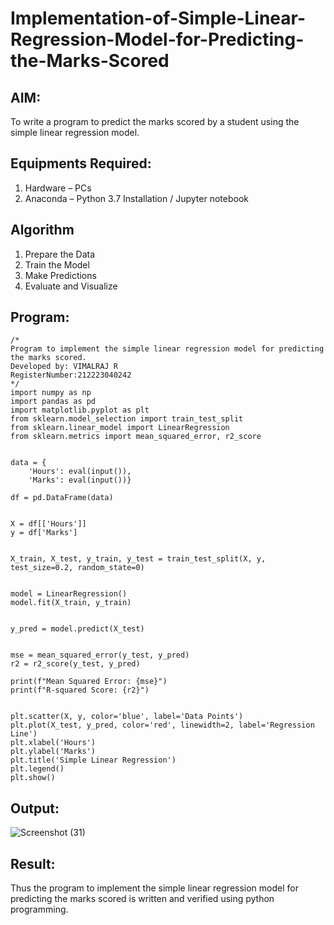 # Implementation-of-Simple-Linear-Regression-Model-for-Predicting-the-Marks-Scored

## AIM:
To write a program to predict the marks scored by a student using the simple linear regression model.

## Equipments Required:
1. Hardware – PCs
2. Anaconda – Python 3.7 Installation / Jupyter notebook

## Algorithm
1. Prepare the Data
2. Train the Model
3. Make Predictions
4. Evaluate and Visualize

## Program:
```
/*
Program to implement the simple linear regression model for predicting the marks scored.
Developed by: VIMALRAJ R
RegisterNumber:212223040242
*/
import numpy as np
import pandas as pd
import matplotlib.pyplot as plt
from sklearn.model_selection import train_test_split
from sklearn.linear_model import LinearRegression
from sklearn.metrics import mean_squared_error, r2_score


data = {
    'Hours': eval(input()),
    'Marks': eval(input())}

df = pd.DataFrame(data)


X = df[['Hours']]  
y = df['Marks']    


X_train, X_test, y_train, y_test = train_test_split(X, y, test_size=0.2, random_state=0)


model = LinearRegression()
model.fit(X_train, y_train)


y_pred = model.predict(X_test)


mse = mean_squared_error(y_test, y_pred)
r2 = r2_score(y_test, y_pred)

print(f"Mean Squared Error: {mse}")
print(f"R-squared Score: {r2}")


plt.scatter(X, y, color='blue', label='Data Points')
plt.plot(X_test, y_pred, color='red', linewidth=2, label='Regression Line')
plt.xlabel('Hours')
plt.ylabel('Marks')
plt.title('Simple Linear Regression')
plt.legend()
plt.show()
```

## Output:
![Screenshot (31)](https://github.com/user-attachments/assets/0651a0c5-883f-4d0f-a2c7-3b5b7f1f2b0b)



## Result:
Thus the program to implement the simple linear regression model for predicting the marks scored is written and verified using python programming.
